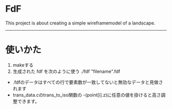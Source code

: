 # FdF

This project is about creating a simple wireframemodel of a landscape.

---

# 使いかた

1. makeする
2. 生成された fdf を次のように使う
	./fdf "filename".fdf

- .fdfのデータはすべての行で要素数が一致してないと無効なデータと見做されます
- trans_data.cのtrans_to_iso関数の -(point[i].z)に任意の値を掛けると高さ調整できます。
